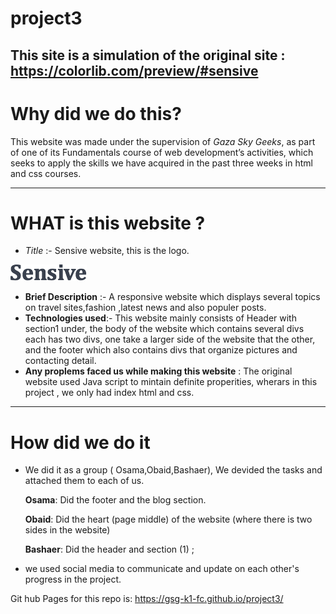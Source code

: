 # project3
## This site is a simulation of the original site : https://colorlib.com/preview/#sensive
# **Why did we do this**?
This website was made under the supervision of *Gaza Sky Geeks*, as part of one of its Fundamentals course of web development’s activities, which  seeks to apply the skills we have acquired in the past three weeks in html and css courses.
___________________________________________________________________________________________________________________________________________________________________________________
# **WHAT is this website** ?
* *Title* :- Sensive website, this is the logo. 

![Image](https://raw.githubusercontent.com/gsg-K1-FC/project3/main/images/logo.png) 

* **Brief Description** :-  A responsive website which displays several topics on travel sites,fashion ,latest news and also populer posts. 
* **Technologies used**:- This website mainly consists of Header with section1 under, the body of the website which contains several divs each has two divs, one take a larger side of the website that the other, and the footer which also contains divs that organize pictures and contacting detail.
* **Any proplems faced us while making this website** : The original website used Java script to mintain definite properities, wherars in this project , we only had index html and css.
___________________________________________________________________________________________________________________________________________________________________________________
# **How did we do it** 
* We did it as a group ( Osama,Obaid,Bashaer), We devided the tasks and attached them to each of us. 

   **Osama**: Did the footer and the blog section.
   
   **Obaid**: Did the heart (page middle) of the website (where there is two sides in the website)
   
   
   **Bashaer**: Did the header and section (1) ;
 * we used social media to communicate and update on each other's progress in the project.

Git hub Pages for this repo is:
https://gsg-k1-fc.github.io/project3/
